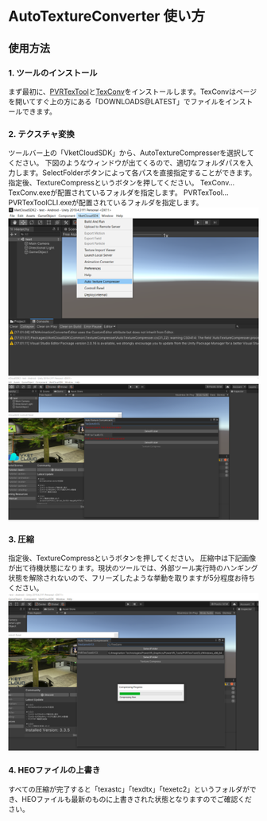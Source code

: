 # AutoTextureConverter 使い方

## 使用方法
### 1. ツールのインストール
まず最初に、[PVRTexTool](https://developer.imaginationtech.com/pvrtextool/)と[TexConv](https://github.com/Microsoft/DirectXTex/wiki/Texconv)をインストールします。TexConvはページを開いてすぐ上の方にある「DOWNLOADS@LATEST」でファイルをインストールできます。


### 2. テクスチャ変換
ツールバー上の「VketCloudSDK」から、AutoTextureCompresserを選択してください。
下図のようなウィンドウが出てくるので、適切なフォルダパスを入力します。SelectFolderボタンによって各パスを直接指定することができます。指定後、TextureCompressというボタンを押してください。
	TexConv…TexConv.exeが配置されているフォルダを指定します。
	PVRTexTool…PVRTexToolCLI.exeが配置されているフォルダを指定します。
![altツールバー説明](images/1.png)
![altウィンドウ](images/2.png)

### 3. 圧縮
指定後、TextureCompressというボタンを押してください。
圧縮中は下記画像が出て待機状態になります。現状のツールでは、外部ツール実行時のハンギング状態を解除されないので、フリーズしたような挙動を取りますが5分程度お待ちください。
![alt圧縮中](images/3.png)

### 4. HEOファイルの上書き
すべての圧縮が完了すると「texastc」「texdtx」「texetc2」というフォルダができ、HEOファイルも最新のものに上書きされた状態となりますのでご確認ください。